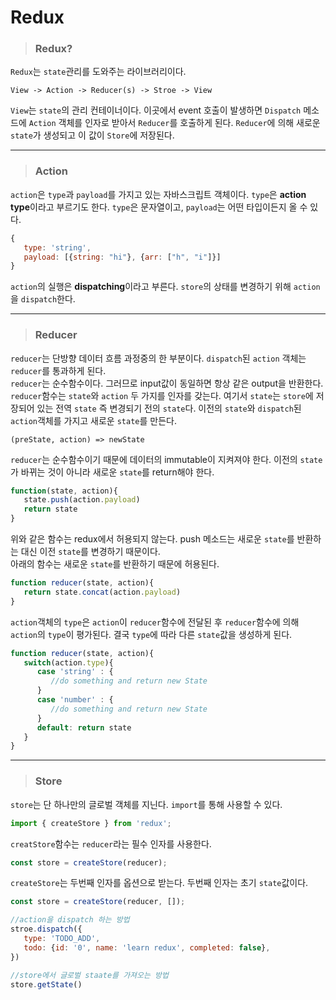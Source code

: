 # Redux
> ### Redux?
`Redux`는 `state`관리를 도와주는 라이브러리이다.    
```
View -> Action -> Reducer(s) -> Stroe -> View
```
`View`는 `state`의 관리 컨테이너이다. 이곳에서 event 호출이 발생하면 `Dispatch` 메소드에 `Action` 객체를 인자로 받아서 `Reducer`를 호출하게 된다. `Reducer`에 의해 새로운 `state`가 생성되고 이 값이 `Store`에 저장된다.
***
> ### Action
`action`은 `type`과 `payload`를 가지고 있는 자바스크립트 객체이다. `type`은 **action type**이라고 부르기도 한다. `type`은 문자열이고, `payload`는 어떤 타입이든지 올 수 있다. 
```js
{
   type: 'string',
   payload: [{string: "hi"}, {arr: ["h", "i"]}]
}
```
`action`의 실행은 **dispatching**이라고 부른다. `store`의 상태를 변경하기 위해 `action`을 `dispatch`한다.
***
> ### Reducer
`reducer`는 단방향 데이터 흐름 과정중의 한 부분이다. `dispatch`된 `action` 객체는 `reducer`를 통과하게 된다.     
`reducer`는 순수함수이다. 그러므로 input값이 동일하면 항상 같은 output을 반환한다. `reducer`함수는 `state`와 `action` 두 가지를 인자를 갖는다. 여기서 `state`는 `store`에 저장되어 있는 전역 `state` 즉 변경되기 전의 `state`다. 이전의 `state`와 `dispatch`된 `action`객체를 가지고 새로운 `state`를 만든다.
```
(preState, action) => newState
```
`reducer`는 순수함수이기 때문에 데이터의 immutable이 지켜져야 한다. 이전의 `state`가 바뀌는 것이 아니라 새로운 `state`를 return해야 한다. 
```js
function(state, action){
   state.push(action.payload)
   return state
}
```
위와 같은 함수는 redux에서 허용되지 않는다. push 메소드는 새로운 `state`를 반환하는 대신 이전 `state`를 변경하기 때문이다.    
아래의 함수는 새로운 `state`를 반환하기 때문에 허용된다. 
```js
function reducer(state, action){
   return state.concat(action.payload)
} 
```
`action`객체의 `type`은 `action`이 `reducer`함수에 전달된 후 `reducer`함수에 의해 `action`의 `type`이 평가된다. 결국 `type`에 따라 다른 `state`값을 생성하게 된다.
```js
function reducer(state, action){
   switch(action.type){
      case 'string' : {
         //do something and return new State
      }
      case 'number' : {
         //do something and return new State
      }
      default: return state
   }
}
```
***
> ### Store
`store`는 단 하나만의 글로벌 객체를 지닌다. `import`를 통해 사용할 수 있다. 
```js
import { createStore } from 'redux';
```
`creatStore`함수는 `reducer`라는 필수 인자를 사용한다.
```js
const store = createStore(reducer);
```
`createStore`는 두번째 인자를 옵션으로 받는다. 두번째 인자는 초기 `state`값이다. 
```js
const store = createStore(reducer, []);
```
```js
//action을 dispatch 하는 방법
stroe.dispatch({
   type: 'TODO_ADD',
   todo: {id: '0', name: 'learn redux', completed: false},
})

//store에서 글로벌 staate를 가져오는 방법
store.getState()
```